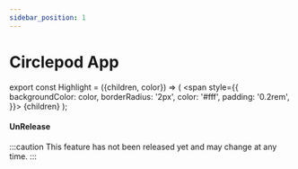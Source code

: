 ```yaml
---
sidebar_position: 1
---
```


# Circlepod App

export const Highlight = ({children, color}) => (
  <span
    style={{
      backgroundColor: color,
      borderRadius: '2px',
      color: '#fff',
      padding: '0.2rem',
    }}>
    {children}
  </span>
);

#### <Highlight color="#ff9966">UnRelease</Highlight>

:::caution
This feature has not been released yet and may change at any time.
:::